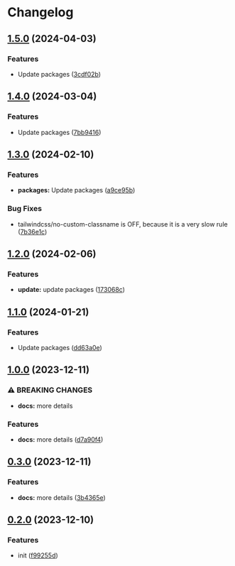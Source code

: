 # Changelog

## [1.5.0](https://github.com/Pilaton/eslint-eco/compare/react-v1.4.0...react-v1.5.0) (2024-04-03)


### Features

* Update packages ([3cdf02b](https://github.com/Pilaton/eslint-eco/commit/3cdf02be6a92050ad7b26a0f44b685b3f676ce92))

## [1.4.0](https://github.com/Pilaton/eslint-eco/compare/react-v1.3.0...react-v1.4.0) (2024-03-04)


### Features

* Update packages ([7bb9416](https://github.com/Pilaton/eslint-eco/commit/7bb94167d6c51a2f1f8da7b69c20f1096f43e093))

## [1.3.0](https://github.com/Pilaton/eslint-eco/compare/react-v1.2.0...react-v1.3.0) (2024-02-10)


### Features

* **packages:** Update packages ([a9ce95b](https://github.com/Pilaton/eslint-eco/commit/a9ce95b62c9c9fed355ee0c345b355cbc574945d))


### Bug Fixes

* tailwindcss/no-custom-classname is OFF, because it is a very slow rule ([7b36e1c](https://github.com/Pilaton/eslint-eco/commit/7b36e1c396ed1cf17dd14aada7483af465042a31))

## [1.2.0](https://github.com/Pilaton/eslint-eco/compare/react-v1.1.0...react-v1.2.0) (2024-02-06)


### Features

* **update:** update packages ([173068c](https://github.com/Pilaton/eslint-eco/commit/173068c30afe426ebc915b04f1188051dd274439))

## [1.1.0](https://github.com/Pilaton/eslint-eco/compare/react-v1.0.0...react-v1.1.0) (2024-01-21)


### Features

* Update packages ([dd63a0e](https://github.com/Pilaton/eslint-eco/commit/dd63a0e70c153dea00205792d2ff2b7d8cbaab3a))

## [1.0.0](https://github.com/Pilaton/eslint-eco/compare/react-v0.3.0...react-v1.0.0) (2023-12-11)


### ⚠ BREAKING CHANGES

* **docs:** more details

### Features

* **docs:** more details ([d7a90f4](https://github.com/Pilaton/eslint-eco/commit/d7a90f4658b183589ae3a3dca4373311eb09afcb))

## [0.3.0](https://github.com/Pilaton/eslint-eco/compare/react-v0.2.0...react-v0.3.0) (2023-12-11)


### Features

* **docs:** more details ([3b4365e](https://github.com/Pilaton/eslint-eco/commit/3b4365ea35b537c0233c1d4a7c53783d80dcbfda))

## [0.2.0](https://github.com/Pilaton/eslint-eco/compare/react-v0.1.0...react-v0.2.0) (2023-12-10)


### Features

* init ([f99255d](https://github.com/Pilaton/eslint-eco/commit/f99255d6a80edcdf84f48383022168692ca6e256))
